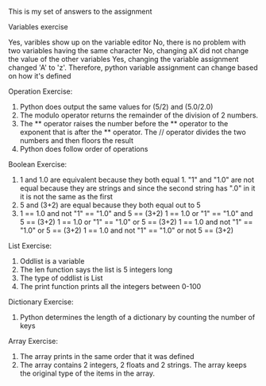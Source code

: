 This is my set of answers to the assignment

Variables exercise

Yes, varibles show up on the variable editor 
No, there is no problem with two variables having the same character 
No, changing aX did not change the value of the other variables
Yes, changing the variable assignment changed 'A' to 'z'. Therefore, python variable assignment can change based on how it's defined

Operation Exercise:
1. Python does output the same values for (5/2) and (5.0/2.0)
2. The modulo operator returns the remainder of the division of 2 numbers.
3. The ** operator raises the number before the ** operator to the exponent that is after the ** operator. The // operator divides the two numbers and then floors the result
4. Python does follow order of operations

Boolean Exercise:
1. 1 and 1.0 are equivalent because they both equal 1. "1" and "1.0" are not equal because they are strings and since the second string has ".0" in it it is not the same as the first
2. 5 and (3+2) are equal because they both equal out to 5
3. 1 == 1.0 and not "1" == "1.0" and 5 == (3+2)
   1 == 1.0 or "1" == "1.0" and 5 == (3+2)
   1 == 1.0 or "1" == "1.0" or 5 == (3+2)
   1 == 1.0 and not "1" == "1.0" or 5 == (3+2)
   1 == 1.0 and not "1" == "1.0" or not 5 == (3+2)
   
List Exercise:
1. Oddlist is a variable
2. The len function says the list is 5 integers long
3. The type of oddlist is List
4. The print function prints all the integers between 0-100

Dictionary Exercise:
1. Python determines the length of a dictionary by counting the number of keys

Array Exercise:
1. The array prints in the same order that it was defined
2. The array contains 2 integers, 2 floats and 2 strings. The array keeps the original type of the items in the array. 
